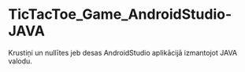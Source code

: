 # TicTacToe_Game_AndroidStudio-JAVA
Krustiņi un nullītes jeb desas AndroidStudio aplikācijā izmantojot JAVA valodu.
